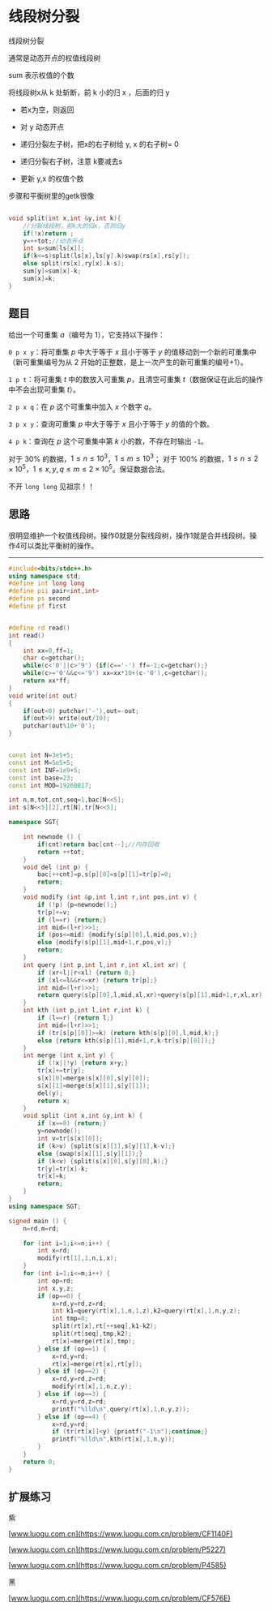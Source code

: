 # 线段树分裂

线段树分裂

通常是动态开点的权值线段树

 sum 表示权值的个数

将线段树x从 k 处斩断，前 k 小的归 x ，后面的归 y

- 若x为空，则返回

- 对 y 动态开点

- 递归分裂左子树，把x的右子树给 y, x 的右子树= 0

- 递归分裂右子树，注意 k要减去s

- 更新 y,x 的权值个数

步骤和平衡树里的getk很像

```C++

void split(int x,int &y,int k){
	//分裂线段树，前k大的归x，否则归y
	if(!x)return ;
	y=++tot;//动态开点
	int s=sum[ls[x]];
	if(k<=s)split(ls[x],ls[y].k)swap(rs[x],rs[y]);
	else split(rs[x],ry[x].k-s);
	sum[y]=sum[x]-k;
	sum[x]=k;
}
```

## 题目

给出一个可重集 $a$（编号为 $1$），它支持以下操作：

`0 p x y`：将可重集 $p$ 中大于等于 $x$ 且小于等于 $y$ 的值移动到一个新的可重集中（新可重集编号为从 $2$ 开始的正整数，是上一次产生的新可重集的编号+1）。

`1 p t`：将可重集 $t$ 中的数放入可重集 $p$，且清空可重集 $t$（数据保证在此后的操作中不会出现可重集 $t$）。

`2 p x q`：在 $p$ 这个可重集中加入 $x$ 个数字 $q$。

`3 p x y`：查询可重集 $p$ 中大于等于 $x$ 且小于等于 $y$ 的值的个数。

`4 p k`：查询在 $p$ 这个可重集中第 $k$ 小的数，不存在时输出 `-1`。



对于 $30\%$ 的数据，$1\leq n \leq {10}^3$，$1 \le m \le {10}^3$；
对于 $100\%$ 的数据，$1 \le n \le 2 \times {10}^5$，$1 \le x, y, q \le m \le 2 \times {10}^5$。保证数据合法。

不开 `long long` 见祖宗！！

## 思路

很明显维护一个权值线段树。操作0就是分裂线段树，操作1就是合并线段树。操作4可以类比平衡树的操作。

---

```C++
#include<bits/stdc++.h>
using namespace std;
#define int long long
#define pii pair<int,int>
#define ps second
#define pf first


#define rd read()
int read()
{
	int xx=0,ff=1;
	char c=getchar();
	while(c<'0'||c>'9') {if(c=='-') ff=-1;c=getchar();}
	while(c>='0'&&c<='9') xx=xx*10+(c-'0'),c=getchar();
	return xx*ff;
}
void write(int out)
{
	if(out<0) putchar('-'),out=-out;
	if(out>9) write(out/10);
	putchar(out%10+'0');
}


const int N=3e5+5;
const int M=5e5+5;
const int INF=1e9+5;
const int base=23;
const int MOD=19260817;

int n,m,tot,cnt,seq=1,bac[N<<5];
int s[N<<5][2],rt[N],tr[N<<5];

namespace SGT{

	int newnode () {
		if(cnt)return bac[cnt--];//内存回收
		return ++tot;
	}
	void del (int p) {
		bac[++cnt]=p,s[p][0]=s[p][1]=tr[p]=0;
		return;
	}
	void modify (int &p,int l,int r,int pos,int v) {
		if (!p) {p=newnode();}
		tr[p]+=v;
		if (l==r) {return;}
		int mid=(l+r)>>1;
		if (pos<=mid) {modify(s[p][0],l,mid,pos,v);}
		else {modify(s[p][1],mid+1,r,pos,v);}
		return;
	}
	int query (int p,int l,int r,int xl,int xr) {
		if (xr<l||r<xl) {return 0;}
		if (xl<=l&&r<=xr) {return tr[p];}
		int mid=(l+r)>>1;
		return query(s[p][0],l,mid,xl,xr)+query(s[p][1],mid+1,r,xl,xr);
	}
	int kth (int p,int l,int r,int k) {
		if (l==r) {return l;}
		int mid=(l+r)>>1;
		if (tr[s[p][0]]>=k) {return kth(s[p][0],l,mid,k);}
		else {return kth(s[p][1],mid+1,r,k-tr[s[p][0]]);}
	}
	int merge (int x,int y) {
		if (!x||!y) {return x+y;}
		tr[x]+=tr[y];
		s[x][0]=merge(s[x][0],s[y][0]);
		s[x][1]=merge(s[x][1],s[y][1]);
		del(y); 
		return x;
	}
	void split (int x,int &y,int k) {
		if (x==0) {return;}
		y=newnode();
		int v=tr[s[x][0]];
		if (k>v) {split(s[x][1],s[y][1],k-v);}
		else {swap(s[x][1],s[y][1]);}
		if (k<v) {split(s[x][0],s[y][0],k);}
		tr[y]=tr[x]-k;
		tr[x]=k;
		return;
	}
}
using namespace SGT;

signed main () {
	n=rd,m=rd;

	for (int i=1;i<=n;i++) {
		int x=rd;
		modify(rt[1],1,n,i,x);
	}
	for (int i=1;i<=m;i++) {
		int op=rd;
		int x,y,z;
		if (op==0) {
			x=rd,y=rd,z=rd;
			int k1=query(rt[x],1,n,1,z),k2=query(rt[x],1,n,y,z);
			int tmp=0;
			split(rt[x],rt[++seq],k1-k2);
			split(rt[seq],tmp,k2);
			rt[x]=merge(rt[x],tmp);
		} else if (op==1) {
			x=rd,y=rd;
			rt[x]=merge(rt[x],rt[y]);
		} else if (op==2) {
			x=rd,y=rd,z=rd;
			modify(rt[x],1,n,z,y);
		} else if (op==3) {
			x=rd,y=rd,z=rd;
			printf("%lld\n",query(rt[x],1,n,y,z));
		} else if (op==4) {
			x=rd,y=rd;
			if (tr[rt[x]]<y) {printf("-1\n");continue;}
			printf("%lld\n",kth(rt[x],1,n,y));
		}
	}
	return 0;
}

```

## 扩展练习

紫

[www.luogu.com.cn](https://www.luogu.com.cn/problem/CF1140F)


[www.luogu.com.cn](https://www.luogu.com.cn/problem/P5227)


[www.luogu.com.cn](https://www.luogu.com.cn/problem/P4585)


黑

[www.luogu.com.cn](https://www.luogu.com.cn/problem/CF576E)



